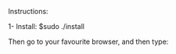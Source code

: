 

Instructions: 

1- Install: 
$sudo ./install


Then go to your favourite browser, and then type: 


